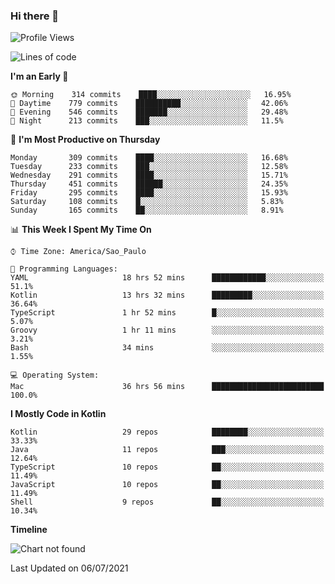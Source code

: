 ### Hi there 👋

<!--
**fernandonogueira/fernandonogueira** is a ✨ _special_ ✨ repository because its `README.md` (this file) appears on your GitHub profile.

Here are some ideas to get you started:

- 🔭 I’m currently working on ...
- 🌱 I’m currently learning ...
- 👯 I’m looking to collaborate on ...
- 🤔 I’m looking for help with ...
- 💬 Ask me about ...
- 📫 How to reach me: ...
- 😄 Pronouns: ...
- ⚡ Fun fact: ...
-->

<!--START_SECTION:waka-->
![Profile Views](http://img.shields.io/badge/Profile%20Views-0-blue)

![Lines of code](https://img.shields.io/badge/From%20Hello%20World%20I%27ve%20Written-458348%20lines%20of%20code-blue)

**I'm an Early 🐤** 

```text
🌞 Morning    314 commits    ████░░░░░░░░░░░░░░░░░░░░░   16.95% 
🌆 Daytime    779 commits    ██████████░░░░░░░░░░░░░░░   42.06% 
🌃 Evening    546 commits    ███████░░░░░░░░░░░░░░░░░░   29.48% 
🌙 Night      213 commits    ███░░░░░░░░░░░░░░░░░░░░░░   11.5%

```
📅 **I'm Most Productive on Thursday** 

```text
Monday       309 commits    ████░░░░░░░░░░░░░░░░░░░░░   16.68% 
Tuesday      233 commits    ███░░░░░░░░░░░░░░░░░░░░░░   12.58% 
Wednesday    291 commits    ████░░░░░░░░░░░░░░░░░░░░░   15.71% 
Thursday     451 commits    ██████░░░░░░░░░░░░░░░░░░░   24.35% 
Friday       295 commits    ████░░░░░░░░░░░░░░░░░░░░░   15.93% 
Saturday     108 commits    █░░░░░░░░░░░░░░░░░░░░░░░░   5.83% 
Sunday       165 commits    ██░░░░░░░░░░░░░░░░░░░░░░░   8.91%

```


📊 **This Week I Spent My Time On** 

```text
⌚︎ Time Zone: America/Sao_Paulo

💬 Programming Languages: 
YAML                     18 hrs 52 mins      ████████████░░░░░░░░░░░░░   51.1% 
Kotlin                   13 hrs 32 mins      █████████░░░░░░░░░░░░░░░░   36.64% 
TypeScript               1 hr 52 mins        █░░░░░░░░░░░░░░░░░░░░░░░░   5.07% 
Groovy                   1 hr 11 mins        ░░░░░░░░░░░░░░░░░░░░░░░░░   3.21% 
Bash                     34 mins             ░░░░░░░░░░░░░░░░░░░░░░░░░   1.55%

💻 Operating System: 
Mac                      36 hrs 56 mins      █████████████████████████   100.0%

```

**I Mostly Code in Kotlin** 

```text
Kotlin                   29 repos            ████████░░░░░░░░░░░░░░░░░   33.33% 
Java                     11 repos            ███░░░░░░░░░░░░░░░░░░░░░░   12.64% 
TypeScript               10 repos            ██░░░░░░░░░░░░░░░░░░░░░░░   11.49% 
JavaScript               10 repos            ██░░░░░░░░░░░░░░░░░░░░░░░   11.49% 
Shell                    9 repos             ██░░░░░░░░░░░░░░░░░░░░░░░   10.34%

```


**Timeline**

![Chart not found](https://raw.githubusercontent.com/fernandonogueira/fernandonogueira/master/charts/bar_graph.png) 


 Last Updated on 06/07/2021
<!--END_SECTION:waka-->
